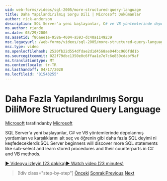 ```yaml
---
uid: web-forms/videos/sql-2005/more-structured-query-language
title: Daha Yapılandırılmış Sorgu Dili | Microsoft Dokümanlar
author: rick-anderson
description: SQL Server'a yeni başlayanlar, C# ve VB yöntemlerinde depolanmış yordamları ve karşılıklarını alt seç ve öğrenin gibi daha fazla SQL deyimi ni keşfedeceklerdir.
ms.author: riande
ms.date: 03/29/2006
ms.assetid: f86aee1e-958a-4604-a593-dc40a1149239
msc.legacyurl: /web-forms/videos/sql-2005/more-structured-query-language
msc.type: video
ms.openlocfilehash: 2520fb22d554dfdae2d1d4568ae044bc966fdd1b
ms.sourcegitcommit: 022f79dbc1350e0c6ffaa1e7e7c6e850cdabf9af
ms.translationtype: MT
ms.contentlocale: tr-TR
ms.lasthandoff: 04/17/2020
ms.locfileid: "81543255"
---
```

# <a name="more-structured-query-language"></a><span data-ttu-id="29708-103">Daha Fazla Yapılandırılmış Sorgu Dili</span><span class="sxs-lookup"><span data-stu-id="29708-103">More Structured Query Language</span></span>

<span data-ttu-id="29708-104">[Microsoft](https://github.com/microsoft) tarafından</span><span class="sxs-lookup"><span data-stu-id="29708-104">by [Microsoft](https://github.com/microsoft)</span></span>

<span data-ttu-id="29708-105">SQL Server'a yeni başlayanlar, C# ve VB yöntemlerinde depolanmış yordamları ve karşılıklarını alt seç ve öğrenin gibi daha fazla SQL deyimi ni keşfedeceklerdir.</span><span class="sxs-lookup"><span data-stu-id="29708-105">SQL Server beginners will discover more SQL statements like sub-select and learn stored procedures and their counterparts in C# and VB methods.</span></span>

[<span data-ttu-id="29708-106">&#9654; Videoyu izleyin (23 dakika)</span><span class="sxs-lookup"><span data-stu-id="29708-106">&#9654; Watch video (23 minutes)</span></span>](https://channel9.msdn.com/Blogs/ASP-NET-Site-Videos/more-structured-query-language)

> [!div class="step-by-step"]
> <span data-ttu-id="29708-107">[Önceki](manipulating-database-data.md)
> [Sonraki](understanding-security-and-network-connectivity.md)</span><span class="sxs-lookup"><span data-stu-id="29708-107">[Previous](manipulating-database-data.md)
[Next](understanding-security-and-network-connectivity.md)</span></span>
